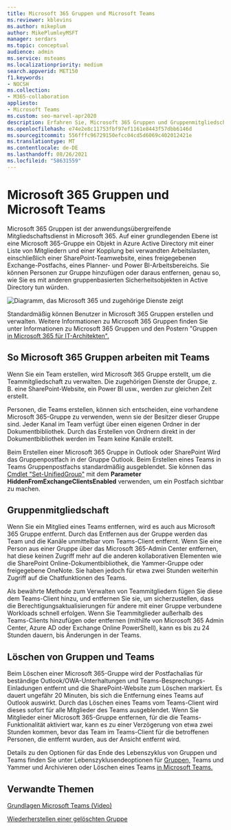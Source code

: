 ```yaml
---
title: Microsoft 365 Gruppen und Microsoft Teams
ms.reviewer: kblevins
ms.author: mikeplum
author: MikePlumleyMSFT
manager: serdars
ms.topic: conceptual
audience: admin
ms.service: msteams
ms.localizationpriority: medium
search.appverid: MET150
f1.keywords:
- NOCSH
ms.collection:
- M365-collaboration
appliesto:
- Microsoft Teams
ms.custom: seo-marvel-apr2020
description: Erfahren Sie, Microsoft 365 Gruppen und Gruppenmitgliedschaften mit anderen Microsoft Teams.
ms.openlocfilehash: e74e2e8c11753fbf97ef1161e8443f57dbb6146d
ms.sourcegitcommit: 556fffc96729150efcc04cd5d6069c402012421e
ms.translationtype: MT
ms.contentlocale: de-DE
ms.lasthandoff: 08/26/2021
ms.locfileid: "58631559"
---
```

# <a name="microsoft-365-groups-and-microsoft-teams"></a>Microsoft 365 Gruppen und Microsoft Teams

Microsoft 365 Gruppen ist der anwendungsübergreifende Mitgliedschaftsdienst in Microsoft 365. Auf einer grundlegenden Ebene ist eine Microsoft 365-Gruppe ein Objekt in Azure Active Directory mit einer Liste von Mitgliedern und einer Kopplung bei verwandten Arbeitslasten, einschließlich einer SharePoint-Teamwebsite, eines freigegebenen Exchange-Postfachs, eines Planner- und Power BI-Arbeitsbereichs. Sie können Personen zur Gruppe hinzufügen oder daraus entfernen, genau so, wie Sie es mit anderen gruppenbasierten Sicherheitsobjekten in Active Directory tun würden.

![Diagramm, das Microsoft 365 und zugehörige Dienste zeigt](/microsoft-365/media/microsoft-365-groups-hub-spoke.png?view=o365-worldwide)

Standardmäßig können Benutzer in Microsoft 365 Gruppen erstellen und verwalten. Weitere Informationen zu Microsoft 365 Gruppen [](https://support.office.com/article/b565caa1-5c40-40ef-9915-60fdb2d97fa2) finden Sie unter Informationen zu Microsoft 365 Gruppen und den Postern "Gruppen [in Microsoft 365 für IT-Architekten".](teams-architecture-solutions-posters.md#groups-in-microsoft-365)

## <a name="how-microsoft-365-groups-work-with-teams"></a>So Microsoft 365 Gruppen arbeiten mit Teams

Wenn Sie ein Team erstellen, wird Microsoft 365 Gruppe erstellt, um die Teammitgliedschaft zu verwalten. Die zugehörigen Dienste der Gruppe, z. B. eine SharePoint-Website, ein Power BI usw., werden zur gleichen Zeit erstellt.

Personen, die Teams erstellen, können sich entscheiden, eine vorhandene Microsoft 365-Gruppe zu verwenden, wenn sie der Besitzer dieser Gruppe sind. Jeder Kanal im Team verfügt über einen eigenen Ordner in der Dokumentbibliothek. Durch das Erstellen von Ordnern direkt in der Dokumentbibliothek werden im Team keine Kanäle erstellt.

Beim Erstellen einer Microsoft 365 Gruppe in Outlook oder SharePoint Wird das Gruppenpostfach in der Gruppe Outlook. Beim Erstellen eines Teams in Teams Gruppenpostfachs standardmäßig ausgeblendet. Sie können das [Cmdlet "Set-UnifiedGroup"](/powershell/module/exchange/users-and-groups/set-unifiedgroup) mit dem **Parameter HiddenFromExchangeClientsEnabled** verwenden, um ein Postfach sichtbar zu machen.

## <a name="group-membership"></a>Gruppenmitgliedschaft

Wenn Sie ein Mitglied eines Teams entfernen, wird es auch aus Microsoft 365 Gruppe entfernt. Durch das Entfernen aus der Gruppe werden das Team und die Kanäle unmittelbar vom Teams-Client entfernt. Wenn Sie eine Person aus einer Gruppe über das Microsoft 365-Admin Center entfernen, hat diese keinen Zugriff mehr auf die anderen kollaborativen Elementen wie die SharePoint Online-Dokumentbibliothek, die Yammer-Gruppe oder freigegebene OneNote. Sie haben jedoch für etwa zwei Stunden weiterhin Zugriff auf die Chatfunktionen des Teams.

Als bewährte Methode zum Verwalten von Teammitgliedern fügen Sie diese dem Teams-Client hinzu, und entfernen Sie sie, um sicherzustellen, dass die Berechtigungsaktualisierungen für andere mit einer Gruppe verbundene Workloads schnell erfolgen. Wenn Sie Teammitglieder außerhalb des Teams-Clients hinzufügen oder entfernen (mithilfe von Microsoft 365 Admin Center, Azure AD oder Exchange Online PowerShell), kann es bis zu 24 Stunden dauern, bis Änderungen in der Teams.

## <a name="deleting-groups-and-teams"></a>Löschen von Gruppen und Teams

Beim Löschen einer Microsoft 365-Gruppe wird der Postfachalias für beständige Outlook/OWA-Unterhaltungen und Teams-Besprechungs-Einladungen entfernt und die SharePoint-Website zum Löschen markiert. Es dauert ungefähr 20 Minuten, bis sich die Entfernung eines Teams auf Outlook auswirkt. Durch das Löschen eines Teams vom Teams-Client wird dieses sofort für alle Mitglieder des Teams ausgeblendet. Wenn Sie Mitglieder einer Microsoft 365-Gruppe entfernen, für die die Teams-Funktionalität aktiviert war, kann es zu einer Verzögerung von etwa zwei Stunden kommen, bevor das Team im Teams-Client für die betroffenen Personen, die entfernt wurden, aus der Ansicht entfernt wird.

Details zu den Optionen für das Ende des Lebenszyklus von Gruppen und Teams finden Sie unter Lebenszyklusendeoptionen für [Gruppen,](/microsoft-365/solutions/end-life-cycle-groups-teams-sites-yammer) Teams und Yammer und Archivieren oder Löschen eines Teams [in Microsoft Teams.](./archive-or-delete-a-team.md)

## <a name="related-topics"></a>Verwandte Themen

[Grundlagen Microsoft Teams (Video)](https://aka.ms/teams-foundations)

[Wiederherstellen einer gelöschten Gruppe](/microsoft-365/admin/create-groups/restore-deleted-group)